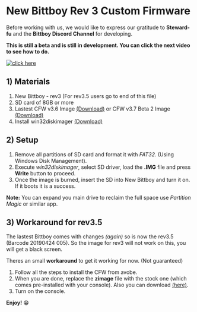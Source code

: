 # New Bittboy Rev 3 Custom Firmware

Before working with us, we would like to express our gratitude to **Steward-fu** and the **Bittboy Discord Channel** for developing.

**This is still a beta and is still in development. You can click the next video to see how to do.**

[![click here](https://i.imgur.com/82oLK3l.png)](https://youtu.be/cCNKwWwQIXI)

## 1) Materials
1. New Bittboy - rev3 (For rev3.5 users go to end of this file)
2. SD card of 8GB or more
3. Lastest CFW v3.6 Image [(Download)](https://www.dropbox.com/s/xr1rdi4hflc9vvc/Bittboy_V3only_v3.6_beta_02-05-19.img.7z?dl=0) or CFW v3.7 Beta 2 Image [(Download)](https://www.dropbox.com/s/3jmza8l3g7nxisi/Bittboy_V3only_v3.7_beta_13-05-19.img.7z?dl=0)
4. Install win32diskimager [(Download)](https://sourceforge.net/projects/win32diskimager)

## 2) Setup
1. Remove all partitions of SD card and format it with _FAT32_. (Using Windows Disk Management).
2. Execute _win32diskimager_, select SD driver, load the **.IMG** file and press **Write** button to proceed.
3. Once the image is burned, insert the SD into New Bittboy and turn it on. If it boots it is a success.

**Note:** You can expand you main drive to reclaim the full space use _Partition Magic_ or similar app.

## 3) Workaround for rev3.5

The lastest Bittboy comes with changes _(again)_ so is now the rev3.5 (Barcode 20190424 005). So the image for rev3 will not work on this, you will get a black screen.

Theres an small **workaround** to get it working for now. (Not guaranteed)

1. Follow all the steps to install the CFW from avobe.
2. When you are done, replace the **zimage** file with the stock one (which comes pre-installed with your console). Also you can download [(here)](https://www.dropbox.com/s/izc6066a9fpxtl8/zImage?dl=0).
3. Turn on the console.

**Enjoy!** :grin:
